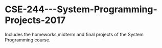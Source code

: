 # CSE-244---System-Programming-Projects-2017
Includes the homeworks,midterm and final projects of the System Programming course.
